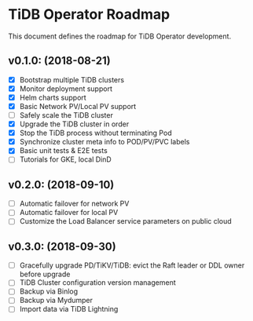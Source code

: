 # TiDB Operator Roadmap

This document defines the roadmap for TiDB Operator development.

## v0.1.0: (2018-08-21)
- [x] Bootstrap multiple TiDB clusters
- [x] Monitor deployment support
- [x] Helm charts support
- [x] Basic Network PV/Local PV support
- [ ] Safely scale the TiDB cluster
- [x] Upgrade the TiDB cluster in order
- [x] Stop the TiDB process without terminating Pod
- [x] Synchronize cluster meta info to POD/PV/PVC labels
- [x] Basic unit tests & E2E tests
- [ ] Tutorials for GKE, local DinD

## v0.2.0: (2018-09-10)
- [ ] Automatic failover for network PV
- [ ] Automatic failover for local PV
- [ ] Customize the Load Balancer service parameters on public cloud

## v0.3.0: (2018-09-30)
- [ ] Gracefully upgrade PD/TiKV/TiDB: evict the Raft leader or DDL owner before upgrade
- [ ] TiDB Cluster configuration version management
- [ ] Backup via Binlog
- [ ] Backup via Mydumper
- [ ] Import data via TiDB Lightning
